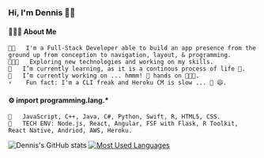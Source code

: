 ### Hi, I'm Dennis 👨🏻‍

#### 👨🏻‍💻  About Me
    👨🏻   I'm a Full-Stack Developer able to build an app presence from the ground up from conception to navigation, layout, & programming. 
    👨🏻‍💻   Exploring new technologies and working on my skills.
    🌱   I’m currently learning, as it is a continous process of life 💉.
    🔭   I’m currently working on ... hmmm! 💯 hands on 👨🏻‍💻.
    ⚡    Fun fact: I'm a CLI freak and Heroku CM is slow ... 🐢 😄.

#### ⚙️  import programming.lang.*
    🔧   JavaScript, C++, Java, C#, Python, Swift, R, HTML5, CSS. 
    🧰   TECH ENV: Node.js, React, Angular, FSF with Flask, R Toolkit, React Native, Andriod, AWS, Heroku.
     
    


<!--
**Dennis-The14th-web/Dennis-The14th-web** is a ✨ _special_ ✨ repository because its `README.md` (this file) appears on your GitHub profile.

Here are some ideas to get you started:

- 🔭 I’m currently working on ...
- 🌱 I’m currently learning ...
- 👯 I’m looking to collaborate on ...
- 🤔 I’m looking for help with ...
- 💬 Ask me about ...
- 📫 How to reach me: ...
- 😄 Pronouns: ...
- ⚡ Fun fact: ...
-->

![Dennis's GitHub stats](https://github-readme-stats.vercel.app/api?username=dennis-the14th-web&show_icons=true&theme=merko)
[![Most Used Languages](https://github-readme-stats.vercel.app/api/top-langs/?username=dennis-the14th-web&show_icons=true&theme=merko)](https://github.com/dennis-the14th-web/github-readme-stats)
